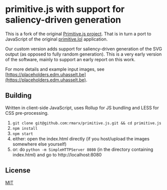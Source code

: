 # primitive.js with support for saliency-driven generation

This is a fork of the original [Primitive.js project](https://ondras.github.io/primitive.js/).
That is in turn a port to JavaScript of the original [primitive.lol](http://primitive.lol/) application.

Our custom version adds support for saliency-driven generation of the SVG output (as opposed to fully random generation).
This is a very early version of the software, mainly to support an early report on this work.

For more details and example input images, see [https://placeholders.edm.uhasselt.be](https://placeholders.edm.uhasselt.be).

## Building

Written in client-side JavaScript, uses Rollup for JS bundling and LESS for CSS pre-processing.

  1. `git clone git@github.com:rmarx/primitive.js.git && cd primitive.js`
  2. `npm install`
  3. `npm start`
  4. either: open the index.html directly (if you host/upload the images somewhere else yourself)
  5. or: do `python -m SimpleHTTPServer 8080` (in the directory containing index.html) and go to http://localhost:8080

## License

[MIT](license.txt)